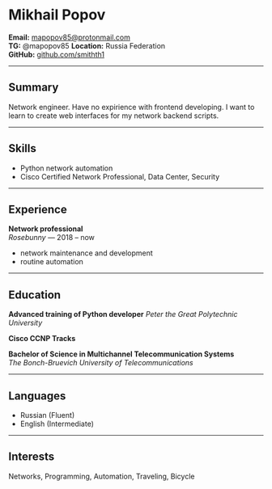 # Mikhail Popov

**Email:** mapopov85@protonmail.com  
**TG:** @mapopov85
**Location:** Russia Federation   
**GitHub:** [github.com/smithth1](https://github.com/smithth1)

---

## Summary

Network engineer. Have no expirience with frontend developing. I want to learn to create web interfaces for my network backend scripts.

---

## Skills

- Python network automation
- Cisco Certified Network Professional, Data Center, Security

---

## Experience

**Network professional**  
*Rosebunny* —  2018 – now  
- network maintenance and development 
- routine automation 

---

## Education
**Advanced training of Python developer**
*Peter the Great Polytechnic University*

**Cisco CCNP Tracks**

**Bachelor of Science in Multichannel Telecommunication Systems**  
*The Bonch-Bruevich University of Telecommunications*

---

## Languages

- Russian (Fluent)
- English (Intermediate)

---

## Interests

Networks, Programming, Automation, Traveling, Bicycle 
